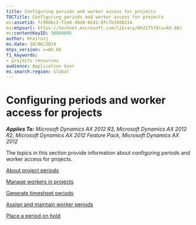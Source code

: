 ```yaml
---
title: Configuring periods and worker access for projects
TOCTitle: Configuring periods and worker access for projects
ms:assetid: fc968bc2-f2e0-49d0-81d1-8fc7b30d0234
ms:mtpsurl: https://technet.microsoft.com/library/Hh227578(v=AX.60)
ms:contentKeyID: 36060095
author: Khairunj
ms.date: 10/06/2014
mtps_version: v=AX.60
f1_keywords:
- projects resources
audience: Application User
ms.search.region: Global
---
```


# Configuring periods and worker access for projects 


_**Applies To:** Microsoft Dynamics AX 2012 R3, Microsoft Dynamics AX 2012 R2, Microsoft Dynamics AX 2012 Feature Pack, Microsoft Dynamics AX 2012_

The topics in this section provide information about configuring periods and worker access for projects.

[About project periods](about-project-periods.md)

[Manage workers in projects](manage-workers-in-projects.md)

[Generate timesheet periods](generate-timesheet-periods.md)

[Assign and maintain worker periods](assign-and-maintain-worker-periods.md)

[Place a period on hold](place-a-period-on-hold.md)

  


